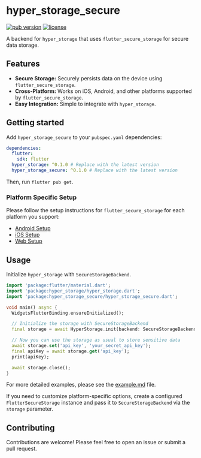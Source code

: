 # hyper_storage_secure

[![pub version](https://img.shields.io/pub/v/hyper_storage_secure.svg)](https://pub.dev/packages/hyper_storage_secure)
[![license](https://img.shields.io/badge/license-MIT-blue.svg)](https://opensource.org/licenses/MIT)

A backend for `hyper_storage` that uses `flutter_secure_storage` for secure data storage.

## Features

-   **Secure Storage:** Securely persists data on the device using `flutter_secure_storage`.
-   **Cross-Platform:** Works on iOS, Android, and other platforms supported by `flutter_secure_storage`.
-   **Easy Integration:** Simple to integrate with `hyper_storage`.

## Getting started

Add `hyper_storage_secure` to your `pubspec.yaml` dependencies:

```yaml
dependencies:
  flutter:
    sdk: flutter
  hyper_storage: ^0.1.0 # Replace with the latest version
  hyper_storage_secure: ^0.1.0 # Replace with the latest version
```

Then, run `flutter pub get`.

### Platform Specific Setup

Please follow the setup instructions for `flutter_secure_storage` for each platform you support:

-   [Android Setup](https://pub.dev/packages/flutter_secure_storage#android)
-   [iOS Setup](https://pub.dev/packages/flutter_secure_storage#ios)
-   [Web Setup](https://pub.dev/packages/flutter_secure_storage#web)

## Usage

Initialize `hyper_storage` with `SecureStorageBackend`.

```dart
import 'package:flutter/material.dart';
import 'package:hyper_storage/hyper_storage.dart';
import 'package:hyper_storage_secure/hyper_storage_secure.dart';

void main() async {
  WidgetsFlutterBinding.ensureInitialized();

  // Initialize the storage with SecureStorageBackend
  final storage = await HyperStorage.init(backend: SecureStorageBackend());

  // Now you can use the storage as usual to store sensitive data
  await storage.set('api_key', 'your_secret_api_key');
  final apiKey = await storage.get('api_key');
  print(apiKey);

  await storage.close();
}
```

For more detailed examples, please see the [example.md](example.md) file.

If you need to customize platform-specific options, create a configured `FlutterSecureStorage` instance and pass it to
`SecureStorageBackend` via the `storage` parameter.

## Contributing

Contributions are welcome! Please feel free to open an issue or submit a pull request.
